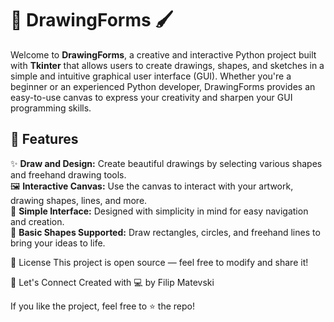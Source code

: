 # 🎨 DrawingForms 🖌️

Welcome to **DrawingForms**, a creative and interactive Python project built with **Tkinter** that allows users to create drawings, shapes, and sketches in a simple and intuitive graphical user interface (GUI). Whether you're a beginner or an experienced Python developer, DrawingForms provides an easy-to-use canvas to express your creativity and sharpen your GUI programming skills.

## 🚀 Features

✨ **Draw and Design:** Create beautiful drawings by selecting various shapes and freehand drawing tools.  
🖼️ **Interactive Canvas:** Use the canvas to interact with your artwork, drawing shapes, lines, and more.  
🔧 **Simple Interface:** Designed with simplicity in mind for easy navigation and creation.  
🎨 **Basic Shapes Supported:** Draw rectangles, circles, and freehand lines to bring your ideas to life.  


📄 License This project is open source — feel free to modify and share it!

👋 Let's Connect Created with 💻 by Filip Matevski

If you like the project, feel free to ⭐️ the repo!


 
